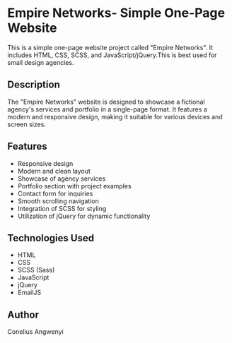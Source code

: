 # Empire Networks- Simple One-Page Website

This is a simple one-page website project called "Empire Networks". It includes HTML, CSS, SCSS, and JavaScript/jQuery.This is best used for small design agencies.

## Description

The "Empire Networks" website is designed to showcase a fictional agency's services and portfolio in a single-page format. It features a modern and responsive design, making it suitable for various devices and screen sizes.

## Features

- Responsive design
- Modern and clean layout
- Showcase of agency services
- Portfolio section with project examples
- Contact form for inquiries
- Smooth scrolling navigation
- Integration of SCSS for styling
- Utilization of jQuery for dynamic functionality


## Technologies Used

- HTML
- CSS
- SCSS (Sass)
- JavaScript
- jQuery
- EmailJS

## Author
Conelius Angwenyi
